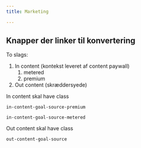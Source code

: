 ```yaml
---
title: Marketing

---
```




## Knapper der linker til konvertering

To slags:

1. In content (kontekst leveret af content paywall)
	1. metered
	2. premium
2. Out content (skræddersyede)

In content skal have class

	in-content-goal-source-premium

	in-content-goal-source-metered

Out content skal have class

	out-content-goal-source
